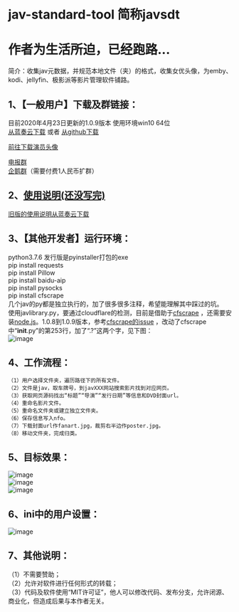 # jav-standard-tool 简称javsdt
# 作者为生活所迫，已经跑路...
简介：收集jav元数据，并规范本地文件（夹）的格式，收集女优头像，为emby、kodi、jellyfin、极影派等影片管理软件铺路。  

  
## 1、【一般用户】下载及群链接：  
目前2020年4月23日更新的1.0.9版本  使用环境win10 64位  
[从蓝奏云下载](https://www.lanzous.com/ibzw3gh) 或者 [从github下载](https://github.com/junerain123/javsdt/releases/tag/V1.0.9)
  
[前往下载演员头像](https://github.com/junerain123/javsdt/releases/tag/女优头像)   
  
[电报群](https://t.me/joinchat/PaHhgBaleu_qEgFy_NJlIA)  
[企鹅群](https://jq.qq.com/?_wv=1027&k=5CbWOpV)（需要付费1人民币扩群）  
  
## 2、[使用说明(还没写完)](https://github.com/junerain123/javsdt/wiki)  
[旧版的使用说明从蓝奏云下载](https://www.lanzous.com/ib0qozg)  

## 3、【其他开发者】运行环境：  
  python3.7.6 发行版是pyinstaller打包的exe  
    pip install requests  
    pip install Pillow  
    pip install baidu-aip  
    pip install pysocks  
    pip install cfscrape  
   几个jav的py都是独立执行的，加了很多很多注释，希望能理解其中踩过的坑。  
   使用javlibrary.py，要通过cloudflare的检测，目前是借助于[cfscrape](https://github.com/Anorov/cloudflare-scrape#dependencies) ，还需要安装[node.js](https://nodejs.org/zh-cn/)。1.0.8到1.0.9版本，参考[cfscrape的issue](https://github.com/Anorov/cloudflare-scrape/issues/350) ，改动了cfscrape中“__init__.py”的第253行，加了“.?”这两个字，见下图：  
![image](https://github.com/junerain123/javsdt/blob/master/images/cfscrape.jpg)  
   
## 4、工作流程：  
    （1）用户选择文件夹，遍历路径下的所有文件。  
    （2）文件是jav，取车牌号，到javXXX网站搜索影片找到对应网页。  
    （3）获取网页源码找出“标题”“导演”“发行日期”等信息和DVD封面url。  
    （4）重命名影片文件。  
    （5）重命名文件夹或建立独立文件夹。  
    （6）保存信息写入nfo。   
    （7）下载封面url作fanart.jpg，裁剪右半边作poster.jpg。   
    （8）移动文件夹，完成归类。  
  
## 5、目标效果：  
![image](https://github.com/junerain123/javsdt/blob/master/images/1_files_origin.png)  
![image](https://github.com/junerain123/javsdt/blob/master/images/2.png)  
![image](https://github.com/junerain123/javsdt/blob/master/images/3.jpg)  
  
## 6、ini中的用户设置：  
![image](https://github.com/junerain123/Collect-Info-and-Fanart-for-JAV-/blob/master/images/4.PNG)  
  
## 7、其他说明：  
（1）不需要赞助；  
（2）允许对软件进行任何形式的转载；  
（3）代码及软件使用“MIT许可证”，他人可以修改代码、发布分支，允许闭源、商业化，但造成后果与本作者无关。  
